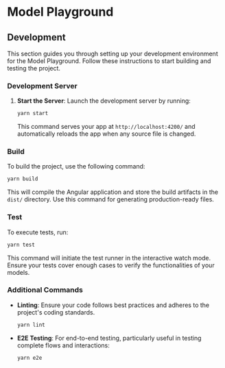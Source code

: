 

# Model Playground

## Development

This section guides you through setting up your development environment for the Model Playground. Follow these instructions to start building and testing the project.

### Development Server

1. **Start the Server**:
   Launch the development server by running:
   ```bash
   yarn start
   ```
   This command serves your app at `http://localhost:4200/` and automatically reloads the app when any source file is changed.

### Build

To build the project, use the following command:
```bash
yarn build
```
This will compile the Angular application and store the build artifacts in the `dist/` directory. Use this command for generating production-ready files.

### Test

To execute tests, run:
```bash
yarn test
```
This command will initiate the test runner in the interactive watch mode. Ensure your tests cover enough cases to verify the functionalities of your models.

### Additional Commands

- **Linting**: Ensure your code follows best practices and adheres to the project's coding standards.
  ```bash
  yarn lint
  ```
- **E2E Testing**: For end-to-end testing, particularly useful in testing complete flows and interactions:
  ```bash
  yarn e2e
  ```

